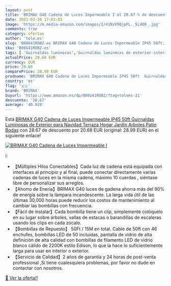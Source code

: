 ```yaml
---
layout: post
title: 'BRIMAX G40 Cadena de Luces Impermeable I al 28.67 % de descuento'
date: 2021-03-20 17:03:03
image: 'https://m.media-amazon.com/images/I/41NvV9QjpFL._SL400_.jpg'
comments: true
category: ofertas
author: 'tole.es'
slug: 'B08G41RDBZ-es BRIMAX G40 Cadena de Luces Impermeable IP45 50ft...'
sku: 'B08G41RDBZ-es'
tags: [ 'Guirnaldas luminosas','Guirnaldas luminosas de exterior-interior','Iluminación','brimax','navidad', ]
actualPrice: 20.68 EUR
currency: EUR
price: 20.68
comparePrice: 28.99 EUR
prodname: 'BRIMAX G40 Cadena de Luces Impermeable IP45 50ft  Guirnaldas Luminosas de Exterior para Navidad Terraza Hogar Jardín Arboles Patio Bodas'
country: 'es'
flag: '🇪🇸'
brand: 'BRIMAX'
buyurl: 'https://www.amazon.es/dp/B08G41RDBZ/?tag=tolees-21'
descuento: '28.67'
average: '40.928'
---
```


Está [BRIMAX G40 Cadena de Luces Impermeable IP45 50ft  Guirnaldas Luminosas de Exterior para Navidad Terraza Hogar Jardín Arboles Patio Bodas](https://www.amazon.es/dp/B08G41RDBZ/?tag=tolees-21) con 28.67 de descuento por 20.68 EUR (original: 28.99 EUR) en el siguiente enlace!

[![BRIMAX G40 Cadena de Luces Impermeable I](https://m.media-amazon.com/images/I/41NvV9QjpFL._SL400_.jpg)](https://www.amazon.es/dp/B08G41RDBZ/?tag=tolees-21)

ℹ️:

- 【Múltiples Hilos Conectables】Cada luz de cadena está equipada con interfaces al principio y al final, puede conectar directamente varias cadenas de luces en la misma cadena, máximo 10 cuerdas , siéntase libre de personalizar sus arreglos.
- 【Ahorro de Enería】BRIMAX G40 luces de gadena ahorra más del 90% de energía sobre la lámpara incandescente. La larga vida útil de las últimas 30,000 horas puede reducir los costos de mantenimiento al cambiar las bombillas con frecuencia.
- 【Fácil de instalar】Cada bombilla tiene un clip, simplemente colóquelo en su lugar sobre árboles, vallas de estacas o barandillas de escaleras usando los clips en cada zócalo.
- 【Bombillas de Repuesto】 50Ft / 15M en total. Cable de 50ft con 46 enchufes, bombillas LED de 50 incluidas, pantalla de vidrio de alta definición de alta calidad con bombillas de filamento LED de vidrio blanco cálido de 2200K estilo Edison, lo que la hace lo suficientemente larga para usar en interior o exterior.
- 【Servicio de Calidad】2 años de garantía y 24 horas de post-venta professional ,Si tiene cualesquiera problemas, por favor no dude en contactar con nosotros.

[🛒 Ver la oferta!!](https://www.amazon.es/dp/B08G41RDBZ/?tag=tolees-21)

